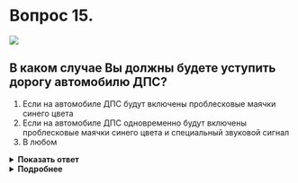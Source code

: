 # Вопрос 15.

![](https://s.drom.ru/i24227/pdd/tickets/2016/1542608349.jpg)

## В каком случае Вы должны будете уступить дорогу автомобилю ДПС?

1. Если на автомобиле ДПС будут включены проблесковые маячки синего цвета
2. Если на автомобиле ДПС одновременно будут включены проблесковые маячки синего цвета и специальный звуковой сигнал
3. В любом

<details>
<summary><b>Показать ответ</b></summary>
Правильный ответ: 2
</details>
<details>
<summary><b>Подробнее</b></summary>
В данном случае Вы должны уступить дорогу «оперативнику», если на данном автомобиле одновременно будут включены проблесковые маячки синего цвета и специальный звуковой сигнал.
(Пункт 3.2 ПДД)
</details>